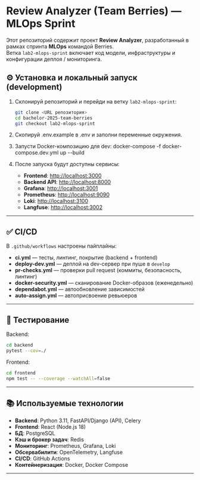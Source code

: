 # Review Analyzer (Team Berries) — MLOps Sprint

Этот репозиторий содержит проект **Review Analyzer**, разработанный в рамках спринта **MLOps** командой Berries.  
Ветка `lab2-mlops-sprint` включает код модели, инфраструктуры и конфигурации деплоя / мониторинга.

## ⚙ Установка и локальный запуск (development)

1. Склонируй репозиторий и перейди на ветку `lab2-mlops-sprint`:
   ```bash
   git clone <URL репозитория>
   cd bachelor-2025-team-berries
   git checkout lab2-mlops-sprint

2. Скопируй .env.example в .env и заполни переменные окружения.
3. Запусти Docker-композицию для dev: docker-compose -f docker-compose.dev.yml up --build
4. После запуска будут доступны сервисы:

   * **Frontend**: [http://localhost:3000](http://localhost:3000)
   * **Backend API**: [http://localhost:8000](http://localhost:8000)
   * **Grafana**: [http://localhost:3001](http://localhost:3001)
   * **Prometheus**: [http://localhost:9090](http://localhost:9090)
   * **Loki**: [http://localhost:3100](http://localhost:3100)
   * **Langfuse**: [http://localhost:3002](http://localhost:3002)

---

## ✅ CI/CD

В `.github/workflows` настроены пайплайны:

* **ci.yml** — тесты, линтинг, покрытие (backend + frontend)
* **deploy-dev.yml** — деплой на dev-сервер при пуше в `develop`
* **pr-checks.yml** — проверки pull request (коммиты, безопасность, линтинг)
* **docker-security.yml** — сканирование Docker-образов (еженедельно)
* **dependabot.yml** — автообновление зависимостей
* **auto-assign.yml** — автоприсвоение ревьюеров

---

## 🧪 Тестирование

Backend:

```bash
cd backend
pytest --cov=./
```

Frontend:

```bash
cd frontend
npm test -- --coverage --watchAll=false
```

---

## 📚 Используемые технологии

* **Backend**: Python 3.11, FastAPI/Django (API), Celery
* **Frontend**: React (Node.js 18)
* **БД**: PostgreSQL
* **Кэш и брокер задач**: Redis
* **Мониторинг**: Prometheus, Grafana, Loki
* **Обсервабилити**: OpenTelemetry, Langfuse
* **CI/CD**: GitHub Actions
* **Контейнеризация**: Docker, Docker Compose

---



